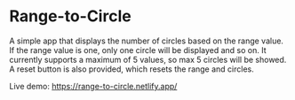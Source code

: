 # Range-to-Circle

A simple app that displays the number of circles based on the range value. If the range value is one, only one circle will be displayed and so on. It currently supports a maximum of 5 values, so max 5 circles will be showed. A reset button is also provided, which resets the range and circles.

Live demo: https://range-to-circle.netlify.app/
